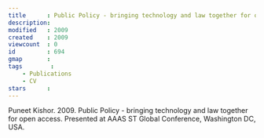 ```yaml
---
title      : Public Policy - bringing technology and law together for open access
description: 
modified   : 2009
created    : 2009
viewcount  : 0
id         : 694
gmap       : 
tags        :
    - Publications
    - CV
stars      : 
---
```


Puneet Kishor. 2009. Public Policy - bringing technology and law together for open access. Presented at AAAS ST Global Conference, Washington DC, USA.

